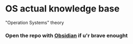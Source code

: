# OS actual knowledge base
"Operation Systems" theory

### Open the repo with [Obsidian](https://obsidian.md) if u'r brave enought
